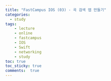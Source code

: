 ```yaml
---
title: "FastCampus IOS (03) - 곡 검색 앱 만들기"
categories: 
  - study
tags: 
    - lecture
    - online
    - fastcampus
    - IOS
    - Swift
    - networking
    - study
toc: true
toc_sticky: true
comments:  true
---
```


